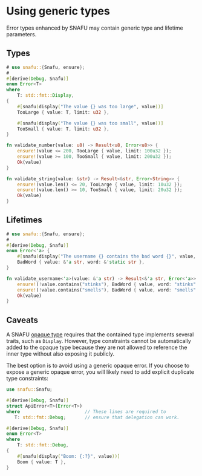 # Using generic types

Error types enhanced by SNAFU may contain generic type and lifetime parameters.

## Types

```rust
# use snafu::{Snafu, ensure};
#
#[derive(Debug, Snafu)]
enum Error<T>
where
    T: std::fmt::Display,
{
    #[snafu(display("The value {} was too large", value))]
    TooLarge { value: T, limit: u32 },

    #[snafu(display("The value {} was too small", value))]
    TooSmall { value: T, limit: u32 },
}

fn validate_number(value: u8) -> Result<u8, Error<u8>> {
    ensure!(value <= 200, TooLarge { value, limit: 100u32 });
    ensure!(value >= 100, TooSmall { value, limit: 200u32 });
    Ok(value)
}

fn validate_string(value: &str) -> Result<&str, Error<String>> {
    ensure!(value.len() <= 20, TooLarge { value, limit: 10u32 });
    ensure!(value.len() >= 10, TooSmall { value, limit: 20u32 });
    Ok(value)
}
```

## Lifetimes

```rust
# use snafu::{Snafu, ensure};
#
#[derive(Debug, Snafu)]
enum Error<'a> {
    #[snafu(display("The username {} contains the bad word {}", value, word))]
    BadWord { value: &'a str, word: &'static str },
}

fn validate_username<'a>(value: &'a str) -> Result<&'a str, Error<'a>> {
    ensure!(!value.contains("stinks"), BadWord { value, word: "stinks" });
    ensure!(!value.contains("smells"), BadWord { value, word: "smells" });
    Ok(value)
}
```

## Caveats

A SNAFU [opaque type](crate::guide::opaque) requires that the
contained type implements several traits, such as
`Display`. However, type constraints cannot be automatically added
to the opaque type because they are not allowed to reference the
inner type without also exposing it publicly.

The best option is to avoid using a generic opaque error. If you
choose to expose a generic opaque error, you will likely need to add
explicit duplicate type constraints:

```rust
use snafu::Snafu;

#[derive(Debug, Snafu)]
struct ApiError<T>(Error<T>)
where                        // These lines are required to
   T: std::fmt::Debug;       // ensure that delegation can work.

#[derive(Debug, Snafu)]
enum Error<T>
where
    T: std::fmt::Debug,
{
    #[snafu(display("Boom: {:?}", value))]
    Boom { value: T },
}
```
